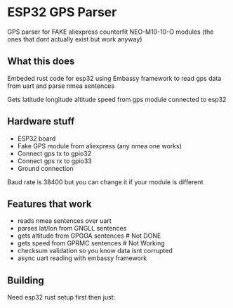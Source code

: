# ESP32 GPS Parser

GPS parser for FAKE aliexpress counterfit NEO-M10-10-O modules (the ones that dont actually exist but work anyway)

## What this does

Embeded rust code for esp32 using Embassy framework to read gps data from uart and parse nmea sentences

Gets latitude longitude altitude speed from gps module connected to esp32

## Hardware stuff

- ESP32 board 
- Fake GPS module from aliexpress (any nmea one works)
- Connect gps tx to gpio32 
- Connect gps rx to gpio33
- Ground connection

Baud rate is 38400 but you can change it if your module is different

## Features that work

- reads nmea sentences over uart
- parses lat/lon from GNGLL sentences  
- gets altitude from GPGGA sentences   # Not DONE
- gets speed from GPRMC sentences       # Not Working
- checksum validation so you know data isnt corrupted
- async uart reading with embassy framework

## Building

Need esp32 rust setup first then just:

